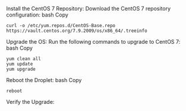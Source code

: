Install the CentOS 7 Repository:
Download the CentOS 7 repository configuration:
bash
Copy

    curl -o /etc/yum.repos.d/CentOS-Base.repo https://vault.centos.org/7.9.2009/os/x86_64/.treeinfo

Upgrade the OS:
Run the following commands to upgrade to CentOS 7:
bash
Copy

    yum clean all
    yum update
    yum upgrade

Reboot the Droplet:
bash
Copy

    reboot

Verify the Upgrade:
